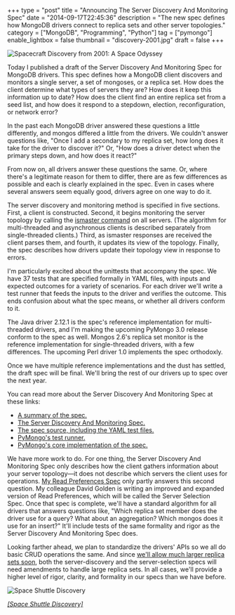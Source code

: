 +++
type = "post"
title = "Announcing The Server Discovery And Monitoring Spec"
date = "2014-09-17T22:45:36"
description = "The new spec defines how MongoDB drivers connect to replica sets and other server topologies."
category = ["MongoDB", "Programming", "Python"]
tag = ["pymongo"]
enable_lightbox = false
thumbnail = "discovery-2001.jpg"
draft = false
+++

<p><img style="display:block; margin-left:auto; margin-right:auto;" src="discovery-2001.jpg" alt="Spacecraft Discovery from 2001: A Space Odyssey" title="Spacecraft Discovery from 2001: A Space Odyssey" /></p>
<p>Today I published a draft of the Server Discovery And Monitoring Spec for MongoDB drivers. This spec defines how a MongoDB client discovers and monitors a single server, a set of mongoses, or a replica set. How does the client determine what types of servers they are? How does it keep this information up to date? How does the client find an entire replica set from a seed list, and how does it respond to a stepdown, election, reconfiguration, or network error?</p>
<p>In the past each MongoDB driver answered these questions a little differently, and mongos differed a little from the drivers. We couldn't answer questions like, "Once I add a secondary to my replica set, how long does it take for the driver to discover it?" Or, "How does a driver detect when the primary steps down, and how does it react?"</p>
<p>From now on, all drivers answer these questions the same. Or, where there's a legitimate reason for them to differ, there are as few differences as possible and each is clearly explained in the spec. Even in cases where several answers seem equally good, drivers agree on one way to do it.</p>
<p>The server discovery and monitoring method is specified in five sections. First, a client is constructed. Second, it begins monitoring the server topology by calling the <a href="http://docs.mongodb.org/manual/reference/command/isMaster/">ismaster command</a> on all servers. (The algorithm for multi-threaded and asynchronous clients is described separately from single-threaded clients.) Third, as ismaster responses are received the client parses them, and fourth, it updates its view of the topology. Finally, the spec describes how drivers update their topology view in response to errors.</p>
<p>I'm particularly excited about the unittests that accompany the spec. We have 37 tests that are specified formally in YAML files, with inputs and expected outcomes for a variety of scenarios. For each driver we'll write a test runner that feeds the inputs to the driver and verifies the outcome. This ends confusion about what the spec means, or whether all drivers conform to it.</p>
<p>The Java driver 2.12.1 is the spec's reference implementation for multi-threaded drivers, and I'm making the upcoming PyMongo 3.0 release conform to the spec as well. Mongos 2.6's replica set monitor is the reference implementation for single-threaded drivers, with a few differences. The upcoming Perl driver 1.0 implements the spec orthodoxly.</p>
<p>Once we have multiple reference implementations and the dust has settled, the draft spec will be final. We'll bring the rest of our drivers up to spec over the next year.</p>
<p>You can read more about the Server Discovery And Monitoring Spec at these links:</p>
<ul>
<li><a href="https://github.com/mongodb/specifications/blob/master/source/server-discovery-and-monitoring/server-discovery-and-monitoring-summary.rst">A summary of the spec.</a></li>
<li><a href="https://github.com/mongodb/specifications/blob/master/source/server-discovery-and-monitoring/server-discovery-and-monitoring.rst">The Server Discovery And Monitoring Spec.</a></li>
<li><a href="https://github.com/mongodb/specifications/tree/master/source/server-discovery-and-monitoring">The spec source, including the YAML test files.</a></li>
<li><a href="https://github.com/mongodb/mongo-python-driver/blob/3.0/test/test_discovery_and_monitoring.py">PyMongo's test runner.</a></li>
<li><a href="https://github.com/mongodb/mongo-python-driver/blob/3.0/pymongo/topology_description.py">PyMongo's core implementation of the spec.</a></li>
</ul>
<p>We have more work to do. For one thing, the Server Discovery And Monitoring Spec only describes how the client gathers information about your server topology&mdash;it does not describe which servers the client uses for operations. <a href="/reading-from-mongodb-replica-sets-with-pymongo/">My Read Preferences Spec</a> only partly answers this second question. My colleague David Golden is writing an improved and expanded version of Read Preferences, which will be called the Server Selection Spec. Once that spec is complete, we'll have a standard algorithm for all drivers that answers questions like, "Which replica set member does the driver use for a query? What about an aggregation? Which mongos does it use for an insert?" It'll include tests of the same formality and rigor as the Server Discovery And Monitoring Spec does.</p>
<p>Looking farther ahead, we plan to standardize the drivers' APIs so we all do basic CRUD operations the same. And since <a href="https://jira.mongodb.org/browse/SERVER-15060">we'll allow much larger replica sets soon</a>, both the server-discovery and the server-selection specs will need amendments to handle large replica sets. In all cases, we'll provide a higher level of rigor, clarity, and formality in our specs than we have before.</p>
<p><img style="display:block; margin-left:auto; margin-right:auto;" src="shuttle-discovery.jpg" alt="Space Shuttle Discovery" title="Space Shuttle Discovery" /></p>
<p><span style="color: gray; font-style: italic"><a href="http://en.wikipedia.org/wiki/Space_Shuttle_Discovery">[Space Shuttle Discovery]</a></span></p>
